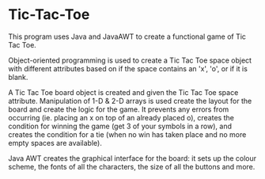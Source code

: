 # Tic-Tac-Toe
This program uses Java and JavaAWT to create a functional game of Tic Tac Toe. 

Object-oriented programming is used to create a Tic Tac Toe space object with different attributes based on if the space contains an 'x', 'o', or if it is blank.

A Tic Tac Toe board object is created and given the Tic Tac Toe space attribute. Manipulation of 1-D & 2-D arrays is used create the layout for the board and create the logic for the game. It prevents any errors from occurring (ie. placing an x on top of an already placed o), creates the condition for winning the game (get 3 of your symbols in a row), and creates the condition for a tie (when no win has taken place and no more empty spaces are available).

Java AWT creates the graphical interface for the board: it sets up the colour scheme, the fonts of all the characters, the size of all the buttons and more.

